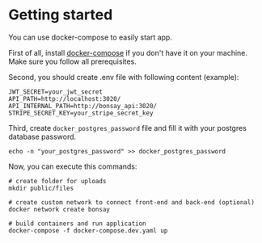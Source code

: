 # Getting started

You can use docker-compose to easily start app.

First of all, install [docker-compose](https://docs.docker.com/compose/install/) if you don't have it on your machine. Make sure you follow all prerequisites.

Second, you should create .env file with following content (example):

```
JWT_SECRET=your_jwt_secret
API_PATH=http://localhost:3020/
API_INTERNAL_PATH=http://bonsay_api:3020/
STRIPE_SECRET_KEY=your_stripe_secret_key
```

Third, create `docker_postgres_password` file and fill it with your postgres database password.

```
echo -n "your_postgres_password" >> docker_postgres_password
```

Now, you can execute this commands:

```
# create folder for uploads
mkdir public/files

# create custom network to connect front-end and back-end (optional)
docker network create bonsay

# build containers and run application
docker-compose -f docker-compose.dev.yaml up
```
